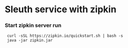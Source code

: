 #  Sleuth service with zipkin


### Start zipkin server run 
  ``` 
   curl -sSL https://zipkin.io/quickstart.sh | bash -s
   java -jar zipkin.jar
```
